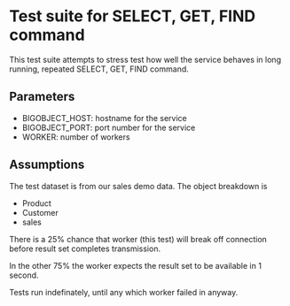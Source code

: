 # Test suite for SELECT, GET, FIND command
This test suite attempts to stress test how well the service behaves in
long running, repeated SELECT, GET, FIND command.

## Parameters

- BIGOBJECT\_HOST: hostname for the service
- BIGOBJECT\_PORT: port number for the service
- WORKER: number of workers

## Assumptions

The test dataset is from our sales demo data.  The object breakdown is

- Product
- Customer
- sales

There is a 25% chance that worker (this test) will break off connection before
result set completes transmission.

In the other 75% the worker expects the result set to be available in 1 second.

Tests run indefinately, until any which worker failed in anyway.
